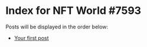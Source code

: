 # Index for NFT World #7593
Posts will be displayed in the order below:

- [Your first post](./001-first.md)

